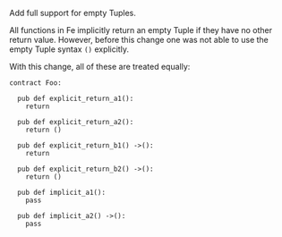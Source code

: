 Add full support for empty Tuples.

All functions in Fe implicitly return an empty Tuple if they have no other return value.
However, before this change one was not able to use the empty Tuple syntax `()` explicitly.

With this change, all of these are treated equally:

```
contract Foo:

  pub def explicit_return_a1():
    return

  pub def explicit_return_a2():
    return ()

  pub def explicit_return_b1() ->():
    return

  pub def explicit_return_b2() ->():
    return ()

  pub def implicit_a1():
    pass

  pub def implicit_a2() ->():
    pass
```